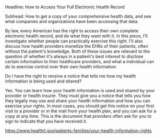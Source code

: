 Headline: How to Access Your Full Electronic Health Record

Subhead: How to get a copy of your comprehensive health data, and see what
companies and organizations have been accessing that data.

By law, every American has the right to access their own complete electronic
health record, and do what they want with it. In this piece, I'll investigate
whether people can practically exercise this right. I'll also discuss how health
providers monetize the EHRs of their patients, often without the patient's
knowledge. Both of these issues are relevant to the question of whether it's
always in a patient's best interest to disclose certain information to their
healthcare providers, and what a individual can do to exercise control over their
own health information.


Do I have the right to receive a notice that tells me how my health information
is being used and shared?

Yes. You can learn how your health information is used and shared by your
provider or health insurer. They must give you a notice that tells you how they
legally may use and share your health information and how you can exercise your
rights. In most cases, you should get this notice on your first visit to a
provider or in the mail from your health plan, and you can ask for a copy at any
time. This is the document that providers often ask for you to sign to indicate
that you have received it.

https://www.healthit.gov/patients-families/your-health-information-rights
